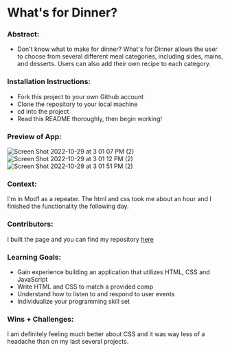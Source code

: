 # What's for Dinner? 

### Abstract:
- Don't know what to make for dinner? What's for Dinner allows the user to choose from several different meal categories, including sides, mains, and desserts. Users can also add their own recipe to each category. 

### Installation Instructions:
- Fork this project to your own Github account
- Clone the repository to your local machine
- cd into the project
- Read this README thoroughly, then begin working!

### Preview of App:

![Screen Shot 2022-10-29 at 3 01 07 PM (2)](https://user-images.githubusercontent.com/108428451/198850976-e8bab396-348a-4eae-b53d-8d53a708be9b.png)
![Screen Shot 2022-10-29 at 3 01 12 PM (2)](https://user-images.githubusercontent.com/108428451/198850998-53bd6feb-7324-4f4e-80bb-c9335db0b381.png)
![Screen Shot 2022-10-29 at 3 01 51 PM (2)](https://user-images.githubusercontent.com/108428451/198850974-29bcc712-6b54-4686-8bb2-13e61ee7e6b2.png)

### Context:
I'm in Mod1 as a repeater. The html and css took me about an hour and I finished the functionality the following day. 

### Contributors:
I built the page and you can find my repository [here](https://github.com/jheidepriem/whats-for-dinner)

### Learning Goals:
- Gain experience building an application that utilizes HTML, CSS and JavaScript
- Write HTML and CSS to match a provided comp
- Understand how to listen to and respond to user events
- Individualize your programming skill set

### Wins + Challenges:
I am definitely feeling much better about CSS and it was way less of a headache than on my last several projects. 
